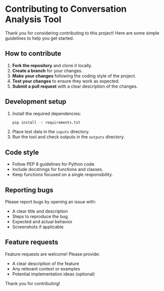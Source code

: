 # Contributing to Conversation Analysis Tool

Thank you for considering contributing to this project! Here are some simple guidelines to help you get started.

## How to contribute

1. **Fork the repository** and clone it locally.
2. **Create a branch** for your changes.
3. **Make your changes** following the coding style of the project.
4. **Test your changes** to ensure they work as expected.
5. **Submit a pull request** with a clear description of the changes.

## Development setup

1. Install the required dependencies:
   ```bash
   pip install -r requirements.txt
   ```
2. Place test data in the `inputs` directory.
3. Run the tool and check outputs in the `outputs` directory.

## Code style

- Follow PEP 8 guidelines for Python code.
- Include docstrings for functions and classes.
- Keep functions focused on a single responsibility.

## Reporting bugs

Please report bugs by opening an issue with:
- A clear title and description
- Steps to reproduce the bug
- Expected and actual behavior
- Screenshots if applicable

## Feature requests

Feature requests are welcome! Please provide:
- A clear description of the feature
- Any relevant context or examples
- Potential implementation ideas (optional)

Thank you for contributing! 